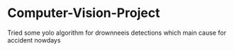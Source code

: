# Computer-Vision-Project
Tried  some yolo algorithm for drownneeis detections which main cause for accident nowdays
